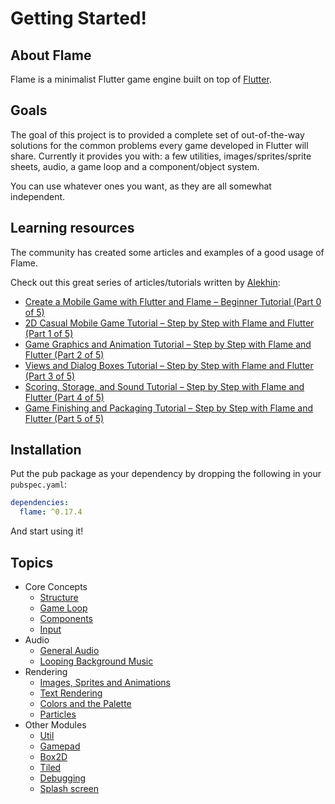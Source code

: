 # Getting Started!

## About Flame

Flame is a minimalist Flutter game engine built on top of [Flutter](https://flutter.dev/).

## Goals

The goal of this project is to provided a complete set of out-of-the-way solutions for the common problems every game developed in Flutter will share.
Currently it provides you with: a few utilities, images/sprites/sprite sheets, audio, a game loop and a component/object system.

You can use whatever ones you want, as they are all somewhat independent.

## Learning resources

The community has created some articles and examples of a good usage of Flame.

Check out this great series of articles/tutorials written by [Alekhin](https://github.com/japalekhin):

 * [Create a Mobile Game with Flutter and Flame – Beginner Tutorial (Part 0 of 5)](https://jap.alekhin.io/create-mobile-game-flutter-flame-beginner-tutorial)
 * [2D Casual Mobile Game Tutorial – Step by Step with Flame and Flutter (Part 1 of 5)](https://jap.alekhin.io/2d-casual-mobile-game-tutorial-flame-flutter-part-1)
 * [Game Graphics and Animation Tutorial – Step by Step with Flame and Flutter (Part 2 of 5)](https://jap.alekhin.io/game-graphics-and-animation-tutorial-flame-flutter-part-2)
 * [Views and Dialog Boxes Tutorial – Step by Step with Flame and Flutter (Part 3 of 5)](https://jap.alekhin.io/views-dialog-boxes-tutorial-flame-flutter-part-3)
 * [Scoring, Storage, and Sound Tutorial – Step by Step with Flame and Flutter (Part 4 of 5)](https://jap.alekhin.io/scoring-storage-sound-tutorial-flame-flutter-part-4)
 * [Game Finishing and Packaging Tutorial – Step by Step with Flame and Flutter (Part 5 of 5)](https://jap.alekhin.io/game-finishing-packaging-tutorial-flame-flutter-part-5)

## Installation

Put the pub package as your dependency by dropping the following in your `pubspec.yaml`:


```yaml
dependencies:
  flame: ^0.17.4
```

And start using it!

## Topics

 * Core Concepts
   - [Structure](structure.md)
   - [Game Loop](game.md)
   - [Components](components.md)
   - [Input](input.md)
 * Audio
   - [General Audio](audio.md)
   - [Looping Background Music](bgm.md)
 * Rendering
   - [Images, Sprites and Animations](images.md)
   - [Text Rendering](text.md)
   - [Colors and the Palette](palette.md)
   - [Particles](particles.md)
 * Other Modules
   - [Util](util.md)
   - [Gamepad](gamepad.md)
   - [Box2D](box2d.md)
   - [Tiled](tiled.md)
   - [Debugging](debug.md)
   - [Splash screen](splash_screen.md)
